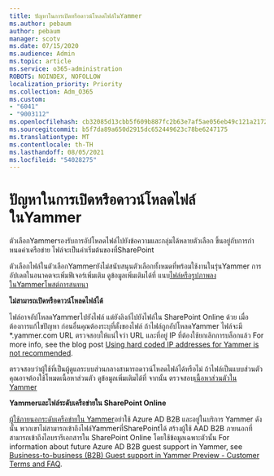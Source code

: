 ```yaml
---
title: ปัญหาในการเปิดหรือดาวน์โหลดไฟล์ในYammer
ms.author: pebaum
author: pebaum
manager: scotv
ms.date: 07/15/2020
ms.audience: Admin
ms.topic: article
ms.service: o365-administration
ROBOTS: NOINDEX, NOFOLLOW
localization_priority: Priority
ms.collection: Adm_O365
ms.custom:
- "6041"
- "9003112"
ms.openlocfilehash: cb32085d13cbb5f609b887fc2b63e7af5ae056eb49c121a21722a147c67e30d8
ms.sourcegitcommit: b5f7da89a650d2915dc652449623c78be6247175
ms.translationtype: MT
ms.contentlocale: th-TH
ms.lasthandoff: 08/05/2021
ms.locfileid: "54028275"
---
```

# <a name="issue-opening-or-downloading-files-in-yammer"></a>ปัญหาในการเปิดหรือดาวน์โหลดไฟล์ในYammer

ตัวเลือกYammerรองรับการอัปโหลดไฟล์ไปยังข้อความและกลุ่มได้หลายตัวเลือก ขึ้นอยู่กับการกําหนดค่าเครือข่าย ไฟล์จะเป็นค่าเริ่มต้นของที่SharePoint

ตัวเลือกไฟล์ในตัวเลือกYammerยังไม่สนับสนุนตัวเลือกทั้งหมดที่พร้อมใช้งานในรุ่นYammer การอัปเดตในอนาคตจะเพิ่มฟีเจอร์เพิ่มเติม ดูข้อมูลเพิ่มเติมได้ที่ แนบ[ไฟล์หรือรูปภาพลงในYammerโพสต์การสนทนา](https://support.microsoft.com/office/attach-a-file-or-image-to-a-yammer-conversation-post-8d2d17f7-8f37-4535-961e-518d751be7e8)

**ไม่สามารถเปิดหรือดาวน์โหลดไฟล์ได้**  

ไฟล์อาจอัปโหลดYammerไปยังไฟล์ แต่ยังลิงก์ไปยังไฟล์ใน SharePoint Online ด้วย เมื่อต้องการแก้ไขปัญหา ก่อนอื่นคุณต้องระบุที่ตั้งของไฟล์ ถ้าไฟล์ถูกอัปโหลดYammer ไฟล์จะมี *.yammer.com URL ตรวจสอบให้แน่ใจว่า URL และที่อยู่ IP ที่ต้องใช้ยกเลิกการบล็อกแล้ว For more info, see the blog post [Using hard coded IP addresses for Yammer is not recommended](https://techcommunity.microsoft.com/t5/yammer-blog/using-hard-coded-ip-addresses-for-yammer-is-not-recommended/ba-p/276592).

ตรวจสอบว่าผู้ใช้ที่เป็นผู้ดูแลระบบส่วนกลางสามารถดาวน์โหลดไฟล์ได้หรือไม่ ถ้าไฟล์เป็นแบบส่วนตัว คุณอาจต้องใช้โหมดเนื้อหาส่วนตัว ดูข้อมูลเพิ่มเติมได้ที่ จากนั้น ตรวจสอบ[เนื้อหาส่วนตัวใน Yammer](https://docs.microsoft.com/yammer/manage-security-and-compliance/monitor-private-content)  

**Yammerและไฟล์ระดับเครือข่ายใน SharePoint Online**  

[ผู้ใช้ภายนอกระดับเครือข่ายใน Yammer](https://docs.microsoft.com/yammer/manage-yammer-users/add-block-or-remove-users#invite-guests)อย่าใช้ Azure AD B2B และอยู่ในบริการ Yammer ดังนั้น พวกเขาไม่สามารถเข้าถึงไฟล์Yammerที่SharePointได้ สร้างผู้ใช้ AAD B2B ภายนอกที่สามารถเข้าถึงไลบรารีเอกสารใน SharePoint Online โดยใช้ข้อมูลเฉพาะตัวนั้น For information about future Azure AD B2B guest support in Yammer, see [Business-to-business (B2B) Guest support in Yammer Preview - Customer Terms and FAQ](https://docs.microsoft.com/yammer/get-started-with-yammer/azure-ad-b2b-guests-yammer).